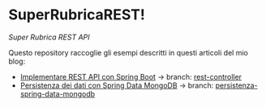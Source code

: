 # SuperRubricaREST!

_Super Rubrica REST API_

Questo repository raccoglie gli esempi descritti in questi articoli del mio blog:

- [Implementare REST API con Spring Boot](https://davioooh.com/blog/2018/03/23/rest-api-spring-boot) → branch: [rest-controller](https://github.com/davioooh/super-rubrica-rest/tree/rest-controller)
- [Persistenza dei dati con Spring Data MongoDB](https://davioooh.com/blog/2018/06/05/persistenza-dati-spring-data-mongodb) → branch: [persistenza-spring-data-mongodb](https://github.com/davioooh/super-rubrica-rest/tree/persistenza-spring-data-mongodb)